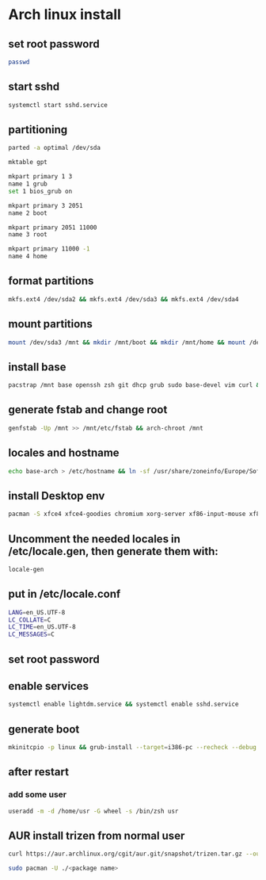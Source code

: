 # Arch linux install
## set root password
```bash
passwd
```
## start sshd
```bash
systemctl start sshd.service
```
## partitioning
```bash
parted -a optimal /dev/sda

mktable gpt

mkpart primary 1 3
name 1 grub
set 1 bios_grub on

mkpart primary 3 2051
name 2 boot

mkpart primary 2051 11000
name 3 root

mkpart primary 11000 -1
name 4 home
```
## format partitions
```bash
mkfs.ext4 /dev/sda2 && mkfs.ext4 /dev/sda3 && mkfs.ext4 /dev/sda4
```
## mount partitions
```bash
mount /dev/sda3 /mnt && mkdir /mnt/boot && mkdir /mnt/home && mount /dev/sda2 /mnt/boot/ && mount /dev/sda4 /mnt/home/
```
## install base
```bash
pacstrap /mnt base openssh zsh git dhcp grub sudo base-devel vim curl && git clone git://github.com/robbyrussell/oh-my-zsh.git ~/.oh-my-zsh && cp ~/.oh-my-zsh/templates/zshrc.zsh-template ~/.zshrc && chsh -s /bin/zsh
```

## generate fstab and change root
```bash
genfstab -Up /mnt >> /mnt/etc/fstab && arch-chroot /mnt
```
## locales and hostname
```bash
echo base-arch > /etc/hostname && ln -sf /usr/share/zoneinfo/Europe/Sofia /etc/localtime
```
## install Desktop env
```bash
pacman -S xfce4 xfce4-goodies chromium xorg-server xf86-input-mouse xf86-input-keyboard xf86-video-vesa xorg-fonts-100dpi ttf-bitstream-vera freetype2 xorg-fonts-type1 alsa-utils xorg-xinit networkmanager networkmanager-openconnect networkmanager-openvpn networkmanager-pptp networkmanager-vpnc wget vi vim emacs mc lightdm lightdm-gtk-greeter
```
## Uncomment the needed locales in /etc/locale.gen, then generate them with:
```bash
locale-gen
```

## put in /etc/locale.conf
```bash
LANG=en_US.UTF-8
LC_COLLATE=C
LC_TIME=en_US.UTF-8
LC_MESSAGES=C
```
## set root password

## enable services
```bash
systemctl enable lightdm.service && systemctl enable sshd.service
```

## generate boot
```bash
mkinitcpio -p linux && grub-install --target=i386-pc --recheck --debug /dev/sda && grub-mkconfig -o /boot/grub/grub.cfg
```

## after restart

### add some user
```bash
useradd -m -d /home/usr -G wheel -s /bin/zsh usr
```

## AUR install trizen from normal user

```bash
curl https://aur.archlinux.org/cgit/aur.git/snapshot/trizen.tar.gz --output trizen.tar.gz && tar -xvf trizen.tar.gz && cd trizen/ && makepkg -s

sudo pacman -U ./<package name>
```
